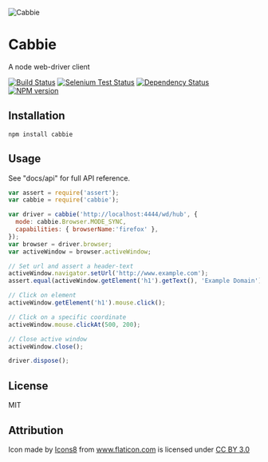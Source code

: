 ![Cabbie](logo.png)

# Cabbie

A node web-driver client

[![Build Status](https://img.shields.io/travis/ForbesLindesay/cabbie/master.svg)](https://travis-ci.org/ForbesLindesay/cabbie)
[![Selenium Test Status](https://saucelabs.com/buildstatus/cabbie)](https://saucelabs.com/u/cabbie)
[![Dependency Status](https://img.shields.io/david/ForbesLindesay/cabbie.svg)](https://david-dm.org/ForbesLindesay/cabbie)
[![NPM version](https://img.shields.io/npm/v/cabbie.svg)](https://www.npmjs.com/package/cabbie)

## Installation

    npm install cabbie

## Usage

See "docs/api" for full API reference.

```js
var assert = require('assert');
var cabbie = require('cabbie');

var driver = cabbie('http://localhost:4444/wd/hub', {
  mode: cabbie.Browser.MODE_SYNC,
  capabilities: { browserName:'firefox' },
});
var browser = driver.browser;
var activeWindow = browser.activeWindow;

// Set url and assert a header-text
activeWindow.navigator.setUrl('http://www.example.com');
assert.equal(activeWindow.getElement('h1').getText(), 'Example Domain');

// Click on element
activeWindow.getElement('h1').mouse.click();

// Click on a specific coordinate
activeWindow.mouse.clickAt(500, 200);

// Close active window
activeWindow.close();

driver.dispose();
```


## License

  MIT


## Attribution
<div>Icon made by <a href="http://www.icons8.com" title="Icons8">Icons8</a> from <a href="http://www.flaticon.com" title="Flaticon">www.flaticon.com</a> is licensed under <a href="http://creativecommons.org/licenses/by/3.0/" title="Creative Commons BY 3.0">CC BY 3.0</a></div>
